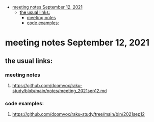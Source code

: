 - [meeting notes September 12, 2021](#org1b5ca25)
  - [the usual links:](#org279dfe2)
    - [meeting notes](#orga662ffb)
    - [code examples:](#orgfef8a9e)


<a id="org1b5ca25"></a>

# meeting notes September 12, 2021


<a id="org279dfe2"></a>

## the usual links:


<a id="orga662ffb"></a>

### meeting notes

1.  <https://github.com/doomvox/raku-study/blob/main/notes/meeting_2021sep12.md>


<a id="orgfef8a9e"></a>

### code examples:

1.  <https://github.com/doomvox/raku-study/tree/main/bin/2021sep12>
